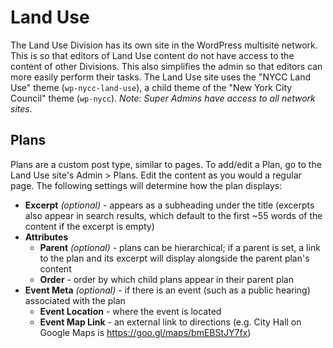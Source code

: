 # Land Use

The Land Use Division has its own site in the WordPress multisite network. This is so that editors of Land Use content do not have access to the content of other Divisions. This also simplifies the admin so that editors can more easily perform their tasks. The Land Use site uses the "NYCC Land Use" theme (`wp-nycc-land-use`), a child theme of the "New York City Council" theme (`wp-nycc`). _Note: Super Admins have access to all network sites._

## Plans

Plans are a custom post type, similar to pages. To add/edit a Plan, go to the Land Use site's Admin > Plans. Edit the content as you would a regular page. The following settings will determine how the plan displays:

* **Excerpt** *(optional)* - appears as a subheading under the title (excerpts also appear in search results, which default to the first ~55 words of the content if the excerpt is empty)
* **Attributes**
    * **Parent** *(optional)* - plans can be hierarchical; if a parent is set, a link to the plan and its excerpt will display alongside the parent plan's content
    * **Order** - order by which child plans appear in their parent plan
* **Event Meta** *(optional)* - if there is an event (such as a public hearing) associated with the plan  
    * **Event Location** - where the event is located
    * **Event Map Link** - an external link to directions (e.g. City Hall on Google Maps is https://goo.gl/maps/bmEBStJY7fx)
